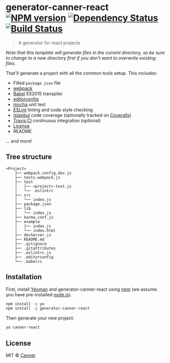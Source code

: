 # generator-canner-react [![NPM version][npm-image]][npm-url] [![Dependency Status][daviddm-image]][daviddm-url] [![Build Status](https://travis-ci.org/Canner/generator-canner-react.svg?branch=master)](https://travis-ci.org/Canner/generator-canner-react)
> A generator for react projects

*Note that this template will generate files in the current directory, so be sure to change to a new directory first if you don't want to overwrite existing files.*

That'll generate a project with all the common tools setup. This includes:

- Filled `package.json` file
- [webpack](https://webpack.github.io/) 
- [Babel](https://babeljs.io/) ES2015 transpiler
- [editorconfig](http://editorconfig.org/)
- [mocha](http://mochajs.org/) unit test
- [ESLint](http://eslint.org/) linting and code style checking
- [Istanbul](https://gotwarlost.github.io/istanbul/) code coverage (optionally tracked on [Coveralls](https://coveralls.io/))
- [Travis CI](https://travis-ci.org/) continuous integration (optional)
- [License](https://spdx.org/licenses/)
- README

... and more!

## Tree structure

```
<Project>
	├── webpack.config.dev.js
	├── tests.webpack.js
	├── test
	│   ├── <project>-test.js
	│   └── .eslintrc
	├── src
	│   └── index.js
	├── package.json
	├── lib
	│   └── index.js
	├── karma.conf.js
	├── example
	│   ├── index.js
	│   └── index.html
	├── devServer.js
	├── README.md
	├── .gitignore
	├── .gitattributes
	├── .eslintrc.js
	├── .editorconfig
	└── .babelrc
```


## Installation

First, install [Yeoman](http://yeoman.io) and generator-canner-react using [npm](https://www.npmjs.com/) (we assume you have pre-installed [node.js](https://nodejs.org/)).

```bash
npm install -g yo
npm install -g generator-canner-react
```

Then generate your new project:

```bash
yo canner-react
```

## License

MIT © [Canner](https://github.com/canner)


[npm-image]: https://badge.fury.io/js/generator-canner-react.svg
[npm-url]: https://npmjs.org/package/generator-canner-react
[daviddm-image]: https://david-dm.org/canner/generator-canner-react.svg?theme=shields.io
[daviddm-url]: https://david-dm.org/canner/generator-canner-react
